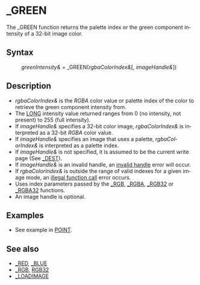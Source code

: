 <style>pre.codeide, pre.outputfixed, .outputcrt0 { background-color: #000 !important; color: #FFF !important; }</style><!DOCTYPE html>
<html class="client-nojs" dir="ltr" lang="en">
<head>
<title>_GREEN - QB64 Phoenix Edition Wiki</title>
</head>
<body class="mediawiki ltr sitedir-ltr mw-hide-empty-elt ns-0 ns-subject page-GREEN rootpage-GREEN skin-vector action-view skin-vector-legacy vector-feature-language-in-header-enabled vector-feature-language-in-main-page-header-disabled vector-feature-language-alert-in-sidebar-disabled vector-feature-sticky-header-disabled vector-feature-sticky-header-edit-disabled vector-feature-table-of-contents-disabled vector-feature-visual-enhancement-next-disabled">
<div class="mw-body" id="content" role="main">
<a id="top"></a>
<h1 class="firstHeading mw-first-heading" id="firstHeading">_GREEN</h1>
<div class="vector-body" id="bodyContent">
<div class="mw-body-content mw-content-ltr" dir="ltr" id="mw-content-text" lang="en"><div class="mw-parser-output"><p>The <a class="mw-selflink selflink">_GREEN</a> function returns the palette index or the green component intensity of a 32-bit image color.
</p>
<h2><span class="mw-headline" id="Syntax">Syntax</span></h2>
<dl><dd><i>greenIntensity&amp;</i> = <a class="mw-selflink selflink">_GREEN</a>(<i>rgbaColorIndex&amp;</i>[, <i>imageHandle&amp;</i>])</dd></dl>
<p>
</p>
<h2><span class="mw-headline" id="Description">Description</span></h2>
<ul><li><i>rgbaColorIndex&amp;</i> is the <i>RGBA</i> color value or palette index of the color to retrieve the green component intensity from.</li>
<li>The <a href="LONG" title="LONG">LONG</a> intensity value returned ranges from 0 (no intensity, not present) to 255 (full intensity).</li>
<li>If <i>imageHandle&amp;</i> specifies a 32-bit color image, <i>rgbaColorIndex&amp;</i> is interpreted as a 32-bit <i>RGBA</i> color value.</li>
<li>If <i>imageHandle&amp;</i> specifies an image that uses a palette, <i>rgbaColorIndex&amp;</i> is interpreted as a palette index.</li>
<li>If <i>imageHandle&amp;</i> is not specified, it is assumed to be the current write page (See <a href="DEST" title="DEST">_DEST</a>).</li>
<li>If <i>imageHandle&amp;</i> is an invalid handle, an <a href="ERROR_Codes" title="ERROR Codes">invalid handle</a> error will occur.</li>
<li>If <i>rgbaColorIndex&amp;</i> is outside the range of valid indexes for a given image mode, an <a href="ERROR_Codes" title="ERROR Codes">illegal function call</a> error occurs.</li>
<li>Uses index parameters passed by the <a href="RGB" title="RGB">_RGB</a>, <a href="RGBA" title="RGBA">_RGBA</a>, <a href="RGB32" title="RGB32">_RGB32</a> or <a href="RGBA32" title="RGBA32">_RGBA32</a> functions.</li>
<li>An image handle is optional.</li></ul>
<p>
</p>
<h2><span class="mw-headline" id="Examples">Examples</span></h2>
<ul><li>See example in <a href="POINT" title="POINT">POINT</a>.</li></ul>
<p>
</p>
<h2><span class="mw-headline" id="See_also">See also</span></h2>
<ul><li><a href="RED" title="RED">_RED</a>, <a href="BLUE" title="BLUE">_BLUE</a></li>
<li><a href="RGB" title="RGB">_RGB</a>, <a href="RGB32" title="RGB32">RGB32</a></li>
<li><a href="LOADIMAGE" title="LOADIMAGE">_LOADIMAGE</a></li></ul>
<p>
</p>
<!-- 
NewPP limit report
Cached time: 20240715062341
Cache expiry: 86400
Reduced expiry: false
Complications: [show‐toc]
CPU time usage: 0.019 seconds
Real time usage: 0.029 seconds
Preprocessor visited node count: 60/1000000
Post‐expand include size: 776/2097152 bytes
Template argument size: 150/2097152 bytes
Highest expansion depth: 3/100
Expensive parser function count: 0/100
Unstrip recursion depth: 0/20
Unstrip post‐expand size: 0/5000000 bytes
-->
<!--
Transclusion expansion time report (%,ms,calls,template)
100.00%   16.709      1 -total
 18.25%    3.049     11 Template:Parameter
 18.05%    3.016      1 Template:PageSyntax
 15.63%    2.612      1 Template:PageDescription
 14.23%    2.377      1 Template:PageExamples
 13.30%    2.223      1 Template:PageSeeAlso
 13.03%    2.178      1 Template:PageNavigation
-->
<!-- Saved in parser cache with key qb64pnix_mw19894-mwmb_:pcache:idhash:136-0!canonical and timestamp 20240715062341 and revision id 6022.
 -->
</div>
</div>
</div>
</div>
</body>
</html>